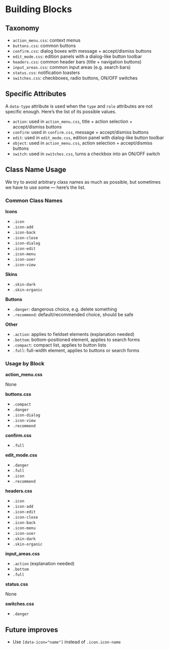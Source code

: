 Building Blocks
===============

Taxonomy
--------

* `action_menu.css`: context menus
* `buttons.css`: common buttons
* `confirm.css`: dialog boxes with message + accept/dismiss buttons
* `edit_mode.css`: edition panels with a dialog-like button toolbar
* `headers.css`: common header bars (title + navigation buttons)
* `input_areas.css`: common input areas (e.g. search bars)
* `status.css`: notification toasters
* `switches.css`: checkboxes, radio buttons, ON/OFF switches


Specific Attributes
-------------------

A `data-type` attribute is used when the `type` and `role` attributes are not specific enough. Here’s the list of its possible values.

* `action`: used in `action_menu.css`, title + action selection + accept/dismiss buttons
* `confirm`: used in `confirm.css`, message + accept/dismiss buttons
* `edit`: used in `edit_mode.css`, edition panel with dialog-like button toolbar
* `object`: used in `action_menu.css`, action selection + accept/dismiss buttons
* `switch`: used in `switches.css`, turns a checkbox into an ON/OFF switch


Class Name Usage
----------------

We try to avoid arbitrary class names as much as possible, but sometimes we have to use some — here’s the list.

### Common Class Names

**Icons**

* `.icon`
* `.icon-add`
* `.icon-back`
* `.icon-close`
* `.icon-dialog`
* `.icon-edit`
* `.icon-menu`
* `.icon-user`
* `.icon-view`

**Skins**

* `.skin-dark`
* `.skin-organic`

**Buttons**

* `.danger`: dangerous choice, e.g. delete something
* `.recommend`: default/recommended choice, should be safe

**Other**

* `.action`: applies to fieldset elements (explanation needed)
* `.bottom`: bottom-positioned element, applies to search forms
* `.compact`: compact list, applies to button lists
* `.full`: full-width element, applies to buttons or search forms

### Usage by Block

**action_menu.css**

None

**buttons.css**

* `.compact`
* `.danger`
* `.icon-dialog`
* `.icon-view`
* `.recommend`

**confirm.css**

* `.full`

**edit_mode.css**

* `.danger`
* `.full`
* `.icon`
* `.recommend`

**headers.css**

* `.icon`
* `.icon-add`
* `.icon-edit`
* `.icon-close`
* `.icon-back`
* `.icon-menu`
* `.icon-user`
* `.skin-dark`
* `.skin-organic`

**input_areas.css**

* `.action` (explanation needed)
* `.bottom`
* `.full`

**status.css**

None

**switches.css**

* `.danger`

Future improves
----------------
* Use `[data-icon="name"]` instead of `.icon.icon-name`